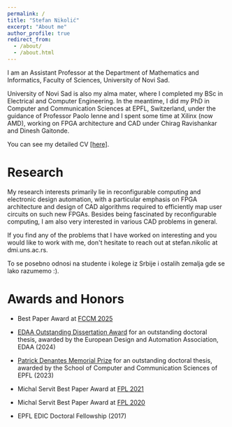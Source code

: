 ```yaml
---
permalink: /
title: "Stefan Nikolić"
excerpt: "About me"
author_profile: true
redirect_from: 
  - /about/
  - /about.html
---
```


I am an Assistant Professor at the Department of Mathematics and Informatics, Faculty of Sciences, University of Novi Sad. 

University of Novi Sad is also my alma mater, where I completed my BSc in Electrical and Computer Engineering. In the meantime, I did my PhD in Computer and Communication Sciences at EPFL, Switzerland, under the guidance of Professor Paolo Ienne and I spent some time at Xilinx (now AMD), working on FPGA architecture and CAD under Chirag Ravishankar and Dinesh Gaitonde.

You can see my detailed CV [[here]](http://stefannikolicns.github.io/files/snikolic_cv.pdf).

Research
======
My research interests primarily lie in reconfigurable computing and electronic design automation, with a particular emphasis on FPGA architecture and design of CAD algorithms required to efficiently map user circuits on such new FPGAs. Besides being fascinated by reconfigurable computing, I am also very interested in various CAD problems in general. 

If you find any of the problems that I have worked on interesting and you would like to work with me, don't hesitate to reach out at stefan.nikolic at dmi.uns.ac.rs.

To se posebno odnosi na studente i kolege iz Srbije i ostalih zemalja gde se lako razumemo :).

Awards and Honors
=======

* Best Paper Award at [FCCM 2025](https://www.fccm.org/fccm-2025-best-paper-award/)

* [EDAA Outstanding Dissertation Award](https://www.edaa.com/edaa-outstanding-dissertation-award/) for an outstanding doctoral thesis, awarded by the European Design and Automation Association, EDAA (2024)
* [Patrick Denantes Memorial Prize](https://actu.epfl.ch/news/patrick-denantes-memorial-prize-2023-announced/) for an outstanding doctoral thesis, awarded by the School of Computer and Communication Sciences of EPFL (2023)

* Michal Servit Best Paper Award at [FPL 2021](https://cfaed.tu-dresden.de/fpl2021/welcome-to-fpl2021)

* Michal Servit Best Paper Award at [FPL 2020](http://news.tcfpga.org/2020/09/fpl-2020-best-paper-award-winners-announced/)

* EPFL EDIC Doctoral Fellowship (2017)
